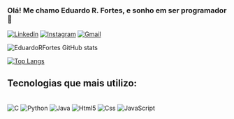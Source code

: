 ### Olá! Me chamo Eduardo R. Fortes, e sonho em ser programador 🤙

[![Linkedin](https://img.shields.io/badge/LinkedIn-0077B5?style=for-the-badge&logo=linkedin&logoColor=white)](https://www.linkedin.com/in/eduardo-rodrigues-fortes-02a75b329/recent-activity/all/) [![Instagram](https://img.shields.io/badge/Instagram-E4405F?style=for-the-badge&logo=instagram&logoColor=white)](https://www.instagram.com/im_fortes/) [![Gmail](https://img.shields.io/badge/Gmail-D14836?style=for-the-badge&logo=gmail&logoColor=white)](rodriguesfortes179@gmail.com)

![EduardoRFortes GitHub stats](https://github-readme-stats.vercel.app/api?username=EduardoRFortes&show_icons=true&theme=transparent)

[![Top Langs](https://github-readme-stats.vercel.app/api/top-langs/?username=EduardoRFortes)](https://github.com/anuraghazra/github-readme-stats)

## Tecnologias que mais utilizo:
<div style="display: inline_block"><br/>
  <img align="center" alt="C" src="https://img.shields.io/badge/C-00599C?style=for-the-badge&logo=c&logoColor=white"/>
  <img align="center" alt="Python" src="https://img.shields.io/badge/Python-3776AB?style=for-the-badge&logo=python&logoColor=white"/>
  <img align="center" alt="Java" src="https://img.shields.io/badge/Java-ED8B00?style=for-the-badge&logo=openjdk&logoColor=white"/>
  <img align="center" alt="Html5" src="https://img.shields.io/badge/HTML5-E34F26?style=for-the-badge&logo=html5&logoColor=white"/>
  <img align="center" alt="Css" src="https://img.shields.io/badge/CSS3-1572B6?style=for-the-badge&logo=css3&logoColor=white"/>
  <img align="center" alt="JavaScript" src="https://img.shields.io/badge/JavaScript-323330?style=for-the-badge&logo=javascript&logoColor=F7DF1E"/>
  

